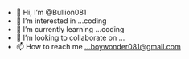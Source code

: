 - 👋 Hi, I’m @Bullion081
- 👀 I’m interested in ...coding 
- 🌱 I’m currently learning ...coding 
- 💞️ I’m looking to collaborate on ...
- 📫 How to reach me ...boywonder081@gmail.com 

<!---
Bullion081/Bullion081 is a ✨ special ✨ repository because its `README.md` (this file) appears on your GitHub profile.
You can click the Preview link to take a look at your changes.
--->
